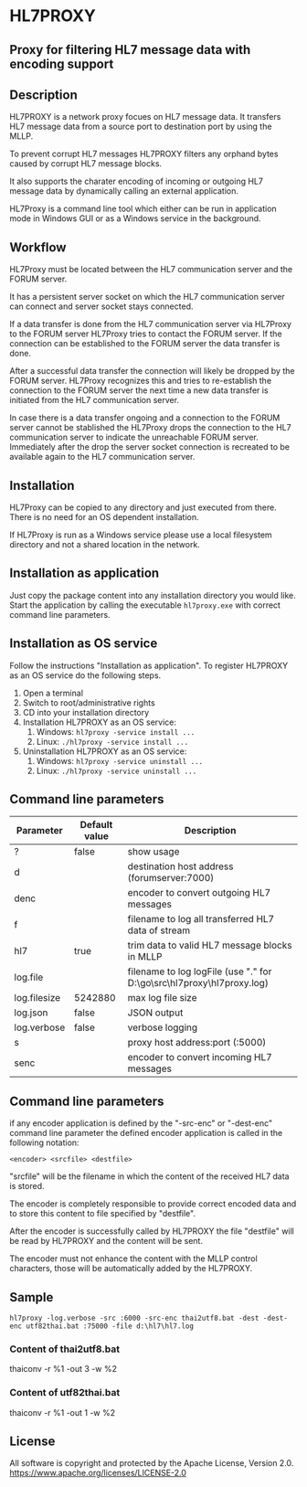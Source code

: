 # HL7PROXY
## Proxy for filtering HL7 message data with encoding support
## Description
HL7PROXY is a network proxy focues on HL7 message data.
It transfers HL7 message data from a source port to destination port by using the MLLP.

To prevent corrupt HL7 messages HL7PROXY filters any orphand bytes caused by corrupt HL7 message blocks.

It also supports the charater encoding of incoming or outgoing HL7 message data by dynamically calling an external application.   

HL7Proxy is a command line tool which either can be run in application mode in Windows GUI or as a Windows service in the background.

## Workflow
HL7Proxy must be located between the HL7 communication server and the FORUM server.
 
It has a persistent server socket on which the HL7 communication server can connect and server socket stays connected.

If a data transfer is done from the HL7 communication server via HL7Proxy to the FORUM server HL7Proxy tries to contact the FORUM server. If the connection can be established to the FORUM server the data transfer is done.
 
After a successful data transfer the connection will likely be dropped by the FORUM server. HL7Proxy recognizes this and tries to re-establish the connection to the FORUM server the next time a new data transfer is initiated from the HL7 communication server. 

In case there is a data transfer ongoing and a connection to the FORUM server cannot be stablished the HL7Proxy drops the connection to the HL7 communication server to indicate the unreachable FORUM server. Immediately after the drop the server socket connection is recreated to be available again to the HL7 communication server.

## Installation  
HL7Proxy can be copied to any directory and just executed from there. There is no need for an OS dependent installation.

If HL7Proxy is run as a Windows service please use a local filesystem directory and not a shared location in the network.

## Installation as application
Just copy the package content into any installation directory you would like.
Start the application by calling the executable `hl7proxy.exe` with correct command line parameters.

## Installation as OS service
Follow the instructions "Installation as application".
To register HL7PROXY as an OS service do the following steps.
1. Open a terminal
1. Switch to root/administrative rights
1. CD into your installation directory
1. Installation HL7PROXY as an OS service: 
    1. Windows: `hl7proxy -service install ...`
    1. Linux: `./hl7proxy -service install ...`
1. Uninstallation HL7PROXY as an OS service: 
    1. Windows: `hl7proxy -service uninstall ...`
    1. Linux: `./hl7proxy -service uninstall ...`

## Command line parameters
Parameter | Default value | Description
------------ | ------------- | -------------
? | false | show usage
d |  | destination host address (forumserver:7000)
denc |  | encoder to convert outgoing HL7 messages
f |  | filename to log all transferred HL7 data of stream
hl7 | true | trim data to valid HL7 message blocks in MLLP
log.file |  | filename to log logFile (use "." for D:\go\src\hl7proxy\hl7proxy.log)
log.filesize | 5242880 | max log file size
log.json | false | JSON output
log.verbose | false | verbose logging
s |  | proxy host address:port (:5000)
senc |  | encoder to convert incoming HL7 messages

## Command line parameters
if any encoder application is defined by the "-src-enc" or "-dest-enc" command line parameter the defined encoder application is called in the following notation:

`<encoder> <srcfile> <destfile>`

"srcfile" will be the filename in which the content of the received HL7 data is stored.

The encoder is completely responsible to provide correct encoded data and to store this content to file specified by "destfile".

After the encoder is successfully called by HL7PROXY the file "destfile" will be read by HL7PROXY and the content will be sent.

The encoder must not enhance the content with the MLLP control characters, those will be automatically added by the HL7PROXY. 

## Sample
`hl7proxy -log.verbose -src :6000 -src-enc thai2utf8.bat -dest -dest-enc utf82thai.bat :75000 -file d:\hl7\hl7.log`

### Content of thai2utf8.bat
thaiconv -r %1 -out 3 -w %2

### Content of utf82thai.bat
thaiconv -r %1 -out 1 -w %2
  
## License
All software is copyright and protected by the Apache License, Version 2.0.
https://www.apache.org/licenses/LICENSE-2.0